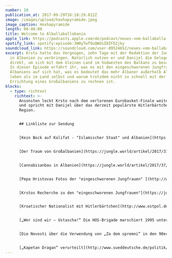 ```yaml
---
number: 10
publication_at: 2017-09-29T16:18:29.012Z
image: /images/upload/hoxhapyramide.jpeg
image_caption: Hoxhapyramide
length: 00:48:00
title: Welcome to Alballaballabania
apple_link: https://podcasts.apple.com/de/podcast/neues-vom-ballaballa-balkan-episode-10-welcome-to-alballaballabania/id1170436903?i=1000392862786
spotify_link: spotify:episode:3W0yTwT9uQWdsIDIFD2jky
soundcloud_link: https://soundcloud.com/user-89524652/neues-vom-ballaballa-balkan-episode-10-welcome-to-alballaballabania
excerpt: Krsto hatte das Vergnügen, zehn Tage mit der Redaktion der Jungle World
  in Albanien zu verbringen. Natürlich nutzen er und Danijel die Gelegenheit
  direkt, um sich mit dem kleinen Land im Südwesten des Balkans zu beschäftigen.
  In dieser Episode erfahrt ihr, was es mit den eingeschworenen Jungfrauen
  Albaniens auf sich hat, was es bedeutet das mehr Albaner außerhalb Albaniens
  leben als im Land selbst und warum trotzdem nicht so schnell mit der
  Errichtung eines Großalbaniens zu rechnen ist.
blocks:
  - type: richtext
    richtext: >-
      Ansonsten leckt Krsto nach dem verlorenen Eurobasket-Finale weiter Wunden
      und spricht mit Danijel über das derzeit populärste Hitlerbärtchen der
      Region.


      ## Linkliste zur Sendung


      [Kein Bock auf Kalifat - "Islamischer Staat" und Albanien](https://jungle.world/artikel/2017/37/kein-bock-auf-kalifat)


      [Der Traum von Großalbanien](https://jungle.world/artikel/2017/37/es-kommt-auf-die-groesse)


      [Cannabisanbau in Albanien](https://jungle.world/artikel/2017/37/zu-gruen-fuer-die-eu)


      [Pepa Hristovas Fotos der "eingeschworenen Jungfrauen" ](http://www.pepahristova.com/sworn-virgins/6/)


      [Krstos Recherche zu den "eingeschworenen Jungfrauen"](https://jungle.world/artikel/2017/37/der-albanische-jungfrauenzirkus)


      [Kroatischer Nationalist mit Hitlerbärtchen](http://www.ostpol.de/beitrag/4992-wie-dieser-kroatische-nationalist-erklart-dass-er-kein-faschist-)


      [„Wer sind wir – Ustascha!“ Die HOS-Brigade marschiert 1995 unter Führung von „Hitlerbärtchen“ Marko Skejo durch Split.](https://www.youtube.com/watch?v=3I80tbKcCf8)


      [Die Novosti über die Verwendung von „Za dom spremni“ in den 90er als offene Referenz an die Ustascha (serbokroatisch)](https://www.portalnovosti.com/hostaska-banda)


      [„Kapetan Dragan“ verurteilt](http://www.sueddeutsche.de/politik/prozess-serbischer-milizenfuehrer-kapetan-dragan-verurteilt-1.3684196)
---
```


